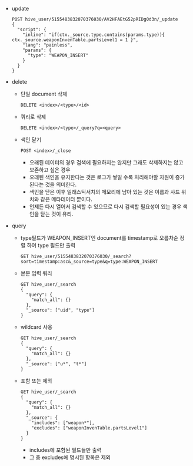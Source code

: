 * update

  ```
  POST hive_user/5155483832070376030/AV2HFAEtG52pRIDg0d3n/_update
  {
    "script": {
      "inline": "if(ctx._source.type.contains(params.type)){ ctx._source.weaponInvenTable.partsLevel1 = 1 }",
      "lang": "painless",
      "params": {
        "type": "WEAPON_INSERT"
      }  
    }
  }
  ```

* delete

  * 단일 document 삭제

    ```
    DELETE <index>/<type>/<id>
    ```

  * 쿼리로 삭제

    ```
    DELETE <index>/<type>/_query?q=<query>
    ```

  * 색인 닫기

    ```
    POST <index>/_close
    ```

    * 오래된 데이터의 경우 검색에 필요하지는 않지만 그래도 삭제하지는 않고 보존하고 싶은 경우
    * 오래된 색인을 유지한다는 것은 로그가 쌓일 수록 처리해야할 자원이 증가된다는 것을 의미한다. 
    * 색인을 닫은 이후 일래스틱서치의 메모리에 남아 있는 것은 이름과 샤드 위치와 같은 메타데이터 뿐이다.
    * 언제든 다시 열어서 검색할 수 있으므로 다시 검색할 필요성이 있는 경우 색인을 닫는 것이 유리.

* query

  * type필드가 WEAPON_INSERT인 document를 timestamp로 오름차순 정렬 하여 type 필드만 출력

    ```
    GET hive_user/5155483832070376030/_search?sort=timestamp:asc&_source=type&q=type:WEAPON_INSERT
    ```

  * 본문 입력 쿼리

    ```
    GET hive_user/_search
    {
      "query": {
        "match_all": {}
      },
      "_source": ["uid", "type"]
    }
    ```

  * wildcard 사용

    ```
    GET hive_user/_search
    {
      "query": {
        "match_all": {}
      },
      "_source": ["u*", "t*"]
    }
    ```

  * 포함 또는 제외

    ```
    GET hive_user/_search
    {
      "query": {
        "match_all": {}
      },
      "_source": {
        "includes": ["weapon*"],
        "excludes": ["weaponInvenTable.partsLevel1"]
      }
    }
    ```

    * includes에 포함된 필드들만 출력
    * 그 중 excludes에 명시된 항목은 제외

  ​